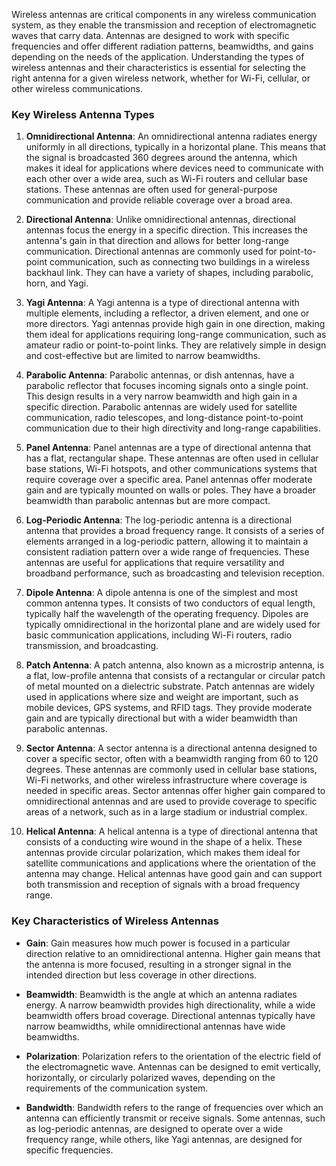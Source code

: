 Wireless antennas are critical components in any wireless communication system, as they enable the transmission and reception of electromagnetic waves that carry data. Antennas are designed to work with specific frequencies and offer different radiation patterns, beamwidths, and gains depending on the needs of the application. Understanding the types of wireless antennas and their characteristics is essential for selecting the right antenna for a given wireless network, whether for Wi-Fi, cellular, or other wireless communications.

### Key Wireless Antenna Types

1. **Omnidirectional Antenna**: An omnidirectional antenna radiates energy uniformly in all directions, typically in a horizontal plane. This means that the signal is broadcasted 360 degrees around the antenna, which makes it ideal for applications where devices need to communicate with each other over a wide area, such as Wi-Fi routers and cellular base stations. These antennas are often used for general-purpose communication and provide reliable coverage over a broad area.

2. **Directional Antenna**: Unlike omnidirectional antennas, directional antennas focus the energy in a specific direction. This increases the antenna's gain in that direction and allows for better long-range communication. Directional antennas are commonly used for point-to-point communication, such as connecting two buildings in a wireless backhaul link. They can have a variety of shapes, including parabolic, horn, and Yagi.

3. **Yagi Antenna**: A Yagi antenna is a type of directional antenna with multiple elements, including a reflector, a driven element, and one or more directors. Yagi antennas provide high gain in one direction, making them ideal for applications requiring long-range communication, such as amateur radio or point-to-point links. They are relatively simple in design and cost-effective but are limited to narrow beamwidths.

4. **Parabolic Antenna**: Parabolic antennas, or dish antennas, have a parabolic reflector that focuses incoming signals onto a single point. This design results in a very narrow beamwidth and high gain in a specific direction. Parabolic antennas are widely used for satellite communication, radio telescopes, and long-distance point-to-point communication due to their high directivity and long-range capabilities.

5. **Panel Antenna**: Panel antennas are a type of directional antenna that has a flat, rectangular shape. These antennas are often used in cellular base stations, Wi-Fi hotspots, and other communications systems that require coverage over a specific area. Panel antennas offer moderate gain and are typically mounted on walls or poles. They have a broader beamwidth than parabolic antennas but are more compact.

6. **Log-Periodic Antenna**: The log-periodic antenna is a directional antenna that provides a broad frequency range. It consists of a series of elements arranged in a log-periodic pattern, allowing it to maintain a consistent radiation pattern over a wide range of frequencies. These antennas are useful for applications that require versatility and broadband performance, such as broadcasting and television reception.

7. **Dipole Antenna**: A dipole antenna is one of the simplest and most common antenna types. It consists of two conductors of equal length, typically half the wavelength of the operating frequency. Dipoles are typically omnidirectional in the horizontal plane and are widely used for basic communication applications, including Wi-Fi routers, radio transmission, and broadcasting.

8. **Patch Antenna**: A patch antenna, also known as a microstrip antenna, is a flat, low-profile antenna that consists of a rectangular or circular patch of metal mounted on a dielectric substrate. Patch antennas are widely used in applications where size and weight are important, such as mobile devices, GPS systems, and RFID tags. They provide moderate gain and are typically directional but with a wider beamwidth than parabolic antennas.

9. **Sector Antenna**: A sector antenna is a directional antenna designed to cover a specific sector, often with a beamwidth ranging from 60 to 120 degrees. These antennas are commonly used in cellular base stations, Wi-Fi networks, and other wireless infrastructure where coverage is needed in specific areas. Sector antennas offer higher gain compared to omnidirectional antennas and are used to provide coverage to specific areas of a network, such as in a large stadium or industrial complex.

10. **Helical Antenna**: A helical antenna is a type of directional antenna that consists of a conducting wire wound in the shape of a helix. These antennas provide circular polarization, which makes them ideal for satellite communications and applications where the orientation of the antenna may change. Helical antennas have good gain and can support both transmission and reception of signals with a broad frequency range.

### Key Characteristics of Wireless Antennas

- **Gain**: Gain measures how much power is focused in a particular direction relative to an omnidirectional antenna. Higher gain means that the antenna is more focused, resulting in a stronger signal in the intended direction but less coverage in other directions.

- **Beamwidth**: Beamwidth is the angle at which an antenna radiates energy. A narrow beamwidth provides high directionality, while a wide beamwidth offers broad coverage. Directional antennas typically have narrow beamwidths, while omnidirectional antennas have wide beamwidths.

- **Polarization**: Polarization refers to the orientation of the electric field of the electromagnetic wave. Antennas can be designed to emit vertically, horizontally, or circularly polarized waves, depending on the requirements of the communication system.

- **Bandwidth**: Bandwidth refers to the range of frequencies over which an antenna can efficiently transmit or receive signals. Some antennas, such as log-periodic antennas, are designed to operate over a wide frequency range, while others, like Yagi antennas, are designed for specific frequencies.